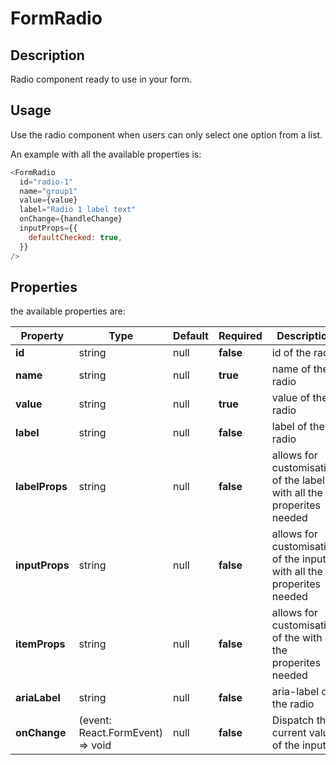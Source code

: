 # FormRadio

## Description

Radio component ready to use in your form.

## Usage

Use the radio component when users can only select one option from a list.

An example with all the available properties is:

```js
<FormRadio
  id="radio-1"
  name="group1"
  value={value}
  label="Radio 1 label text"
  onChange={handleChange}
  inputProps={{
    defaultChecked: true,
  }}
/>
```

## Properties

the available properties are:

| Property             | Type                                               | Default | Required  | Description                                                           |
| -------------------- | -------------------------------------------------- | ------- | --------- | --------------------------------------------------------------------- |
| **id**               | string                                             | null    | **false** | id of the radio                                                       |
| **name**             | string                                             | null    | **true**  | name of the radio                                                     |
| **value**            | string                                             | null    | **true**  | value of the radio                                                    |
| **label**            | string                                             | null    | **false** | label of the radio                                                    |
| **labelProps**       | string                                             | null    | **false** | allows for customisation of the label with all the properites needed  |
| **inputProps**       | string                                             | null    | **false** | allows for customisation of the inputs with all the properites needed |
| **itemProps**        | string                                             | null    | **false** | allows for customisation of the with all the properites needed        |
| **ariaLabel**        | string                                             | null    | **false** | aria-label of the radio                                               |
| **onChange**         | (event: React.FormEvent<HTMLInputElement>) => void | null    | **false**  | Dispatch the current value of the input                               |